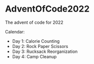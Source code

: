 # AdventOfCode2022
The advent of code for 2022

Calendar:
- Day 1: Calorie Counting
- Day 2: Rock Paper Scissors
- Day 3: Rucksack Reorganization
- Day 4: Camp Cleanup